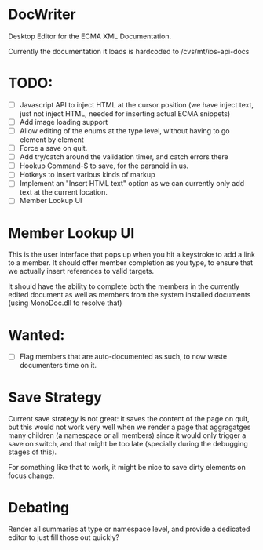 DocWriter
=========

Desktop Editor for the ECMA XML Documentation.

Currently the documentation it loads is hardcoded to /cvs/mt/ios-api-docs

TODO: 
=====

- [ ] Javascript API to inject HTML at the cursor position (we have
      inject text, just not inject HTML, needed for inserting actual ECMA
      snippets)
- [ ] Add image loading support
- [ ] Allow editing of the enums at the type level, without having to go element by element
- [ ] Force a save on quit.
- [ ] Add try/catch around the validation timer, and catch errors there
- [ ] Hookup Command-S to save, for the paranoid in us.
- [ ] Hotkeys to insert various kinds of markup
- [ ] Implement an "Insert HTML text" option as we can currently only add text at the current location.
- [ ] Member Lookup UI

Member Lookup UI
================

This is the user interface that pops up when you hit a keystroke to
add a link to a member.  It should offer member completion as you
type, to ensure that we actually insert references to valid targets.

It should have the ability to complete both the members in the
currently edited document as well as members from the system installed
documents (using MonoDoc.dll to resolve that)

Wanted:
=======

- [ ] Flag members that are auto-documented as such, to now waste documenters time on it.


Save Strategy
=============

Current save strategy is not great: it saves the content of the page on quit, but this would
not work very well when we render a page that aggragatges many children (a namespace or all members)
since it would only trigger a save on switch, and that might be too late (specially during the debugging
stages of this).

For something like that to work, it might be nice to save dirty elements on focus change.

Debating
=========

Render all summaries at type or namespace level, and provide a
dedicated editor to just fill those out quickly?
